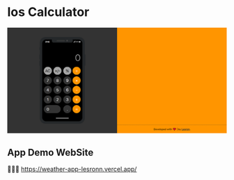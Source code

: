 # Ios Calculator

![image](https://github.com/lesronn/Ios-Calculator/blob/main/public/images/Screenshot_15.png)

## App Demo WebSite

🔗🔗🔗 https://weather-app-lesronn.vercel.app/
